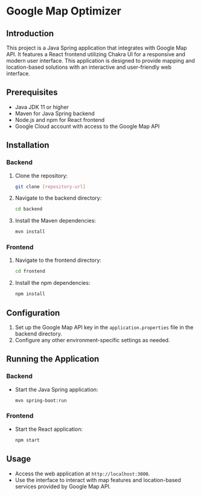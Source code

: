 
# Google Map Optimizer

## Introduction

This project is a Java Spring application that integrates with Google Map API. It features a React frontend utilizing Chakra UI for a responsive and modern user interface. This application is designed to provide mapping and location-based solutions with an interactive and user-friendly web interface.

## Prerequisites

- Java JDK 11 or higher
- Maven for Java Spring backend
- Node.js and npm for React frontend
- Google Cloud account with access to the Google Map API

## Installation

### Backend

1. Clone the repository:
   ```sh
   git clone [repository-url]
   ```
2. Navigate to the backend directory:
   ```sh
   cd backend
   ```
3. Install the Maven dependencies:
   ```sh
   mvn install
   ```

### Frontend

1. Navigate to the frontend directory:
   ```sh
   cd frontend
   ```
2. Install the npm dependencies:
   ```sh
   npm install
   ```

## Configuration

1. Set up the Google Map API key in the `application.properties` file in the backend directory.
2. Configure any other environment-specific settings as needed.

## Running the Application

### Backend

- Start the Java Spring application:
  ```sh
  mvn spring-boot:run
  ```

### Frontend

- Start the React application:
  ```sh
  npm start
  ```

## Usage

- Access the web application at `http://localhost:3000`.
- Use the interface to interact with map features and location-based services provided by Google Map API.
